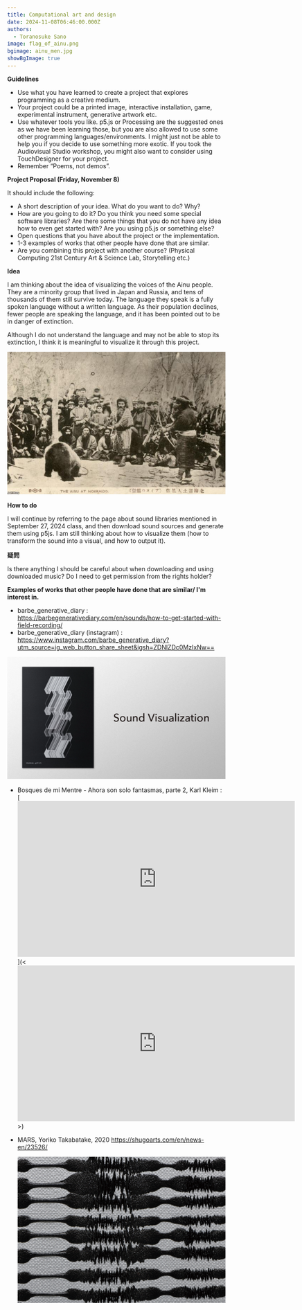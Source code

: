 ```yaml
---
title: Computational art and design
date: 2024-11-08T06:46:00.000Z
authors:
  - Toranosuke Sano
image: flag_of_ainu.png
bgimage: ainu_men.jpg
showBgImage: true
---
```

**Guidelines**

* Use what you have learned to create a project that explores programming as a creative medium.
* Your project could be a printed image, interactive installation, game, experimental instrument, generative artwork etc.
* Use whatever tools you like. p5.js or Processing are the suggested ones as we have been learning those, but you are also allowed to use some other programming languages/environments. I might just not be able to help you if you decide to use something more exotic. If you took the Audiovisual Studio workshop, you might also want to consider using TouchDesigner for your project.
* Remember “Poems, not demos”.

**Project Proposal (Friday, November 8)**

It should include the following:

* A short description of your idea. What do you want to do? Why?
* How are you going to do it? Do you think you need some special software libraries? Are there some things that you do not have any idea how to even get started with? Are you using p5.js or something else?
* Open questions that you have about the project or the implementation.
* 1-3 examples of works that other people have done that are similar.
* Are you combining this project with another course? (Physical Computing 21st Century Art & Science Lab, Storytelling etc.)

**Idea**

I am thinking about the idea of visualizing the voices of the Ainu people. They are a minority group that lived in Japan and Russia, and tens of thousands of them still survive today. The language they speak is a fully spoken language without a written language. As their population declines, fewer people are speaking the language, and it has been pointed out to be in danger of extinction.

Although I do not understand the language and may not be able to stop its extinction, I think it is meaningful to visualize it through this project.

![](ainu_fes.jpg "Ainu brown bear sacrificial ceremony")

**How to do**

I will continue by referring to the page about sound libraries mentioned in September 27, 2024 class, and then download sound sources and generate them using p5js. I am still thinking about how to visualize them (how to transform the sound into a visual, and how to output it).

**疑問**

Is there anything I should be careful about when downloading and using downloaded music? Do I need to get permission from the rights holder?

**Examples of works that other people have done that are similar/ I'm interest in.**

* barbe_generative_diary : <https://barbegenerativediary.com/en/sounds/how-to-get-started-with-field-recording/>
* barbe_generative_diary (instagram) : <https://www.instagram.com/barbe_generative_diary?utm_source=ig_web_button_share_sheet&igsh=ZDNlZDc0MzIxNw==>[](https://www.instagram.com/barbe_generative_diary?utm_source=ig_web_button_share_sheet&igsh=ZDNlZDc0MzIxNw==)

![](スクリーンショット-2024-11-08-8.26.23.png "Sound Visualization")

* Bosques de mi Mentre - Ahora son solo fantasmas, parte 2, Karl Kleim : \[<iframe title="vimeo-player" src="https://player.vimeo.com/video/43974919?h=5bd7dfb2a1" width="640" height="360" frameborder="0"    allowfullscreen></iframe>](<<iframe title="vimeo-player" src="https://player.vimeo.com/video/43974919?h=5bd7dfb2a1" width="640" height="360" frameborder="0"    allowfullscreen></iframe>>)
* MARS, Yoriko Takabatake, 2020 <https://shugoarts.com/en/news-en/23526/>[](https://shugoarts.com/en/news-en/23526/)

  ![](スクリーンショット-2024-11-08-8.23.35.png "MARS 11, Yuriko Takabatake, 2020")
